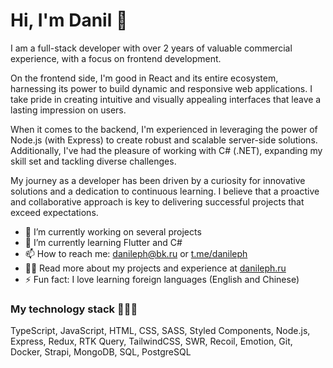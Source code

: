 # Hi, I'm Danil 👋

I am a full-stack developer with over 2 years of valuable commercial experience, with a focus on frontend development.

On the frontend side, I'm good in React and its entire ecosystem, harnessing its power to build dynamic and responsive web applications. I take pride in creating intuitive and visually appealing interfaces that leave a lasting impression on users.

When it comes to the backend, I'm experienced in leveraging the power of Node.js (with Express) to create robust and scalable server-side solutions. Additionally, I've had the pleasure of working with C# (.NET), expanding my skill set and tackling diverse challenges.

My journey as a developer has been driven by a curiosity for innovative solutions and a dedication to continuous learning. I believe that a proactive and collaborative approach is key to delivering successful projects that exceed expectations.

- 🔭 I’m currently working on several projects
- 🌱 I’m currently learning Flutter and C#
- 📫 How to reach me: danileph@bk.ru or [t.me/danileph](https://t.me/danileph)
- 👨‍💻 Read more about my projects and experience at [danileph.ru](https://danileph.ru)
- ⚡ Fun fact: I love learning foreign languages (English and Chinese)

### My technology stack 👨🏻‍💻
TypeScript, JavaScript, HTML, CSS, SASS, Styled Components, Node.js, Express, Redux, RTK Query, TailwindCSS, SWR, Recoil, Emotion, Git, Docker, Strapi, MongoDB, SQL, PostgreSQL
